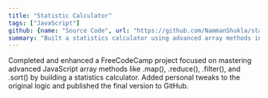 ```yaml
---
title: "Statistic Calculator"
tags: ["JavaScript"]
github: {name: "Source Code", url: "https://github.com/NammanShukla/stat-calc"}
summary: "Built a statistics calculator using advanced array methods in JavaScript."
---
```


Completed and enhanced a FreeCodeCamp project focused on mastering advanced JavaScript array methods like .map(), .reduce(), .filter(), and .sort() by building a statistics calculator. Added personal tweaks to the original logic and published the final version to GitHub.
